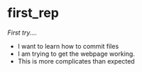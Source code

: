 # first_rep
*First try....*

* I want to learn how to commit files
* I am trying to get the webpage working.
* This is more complicates than expected

